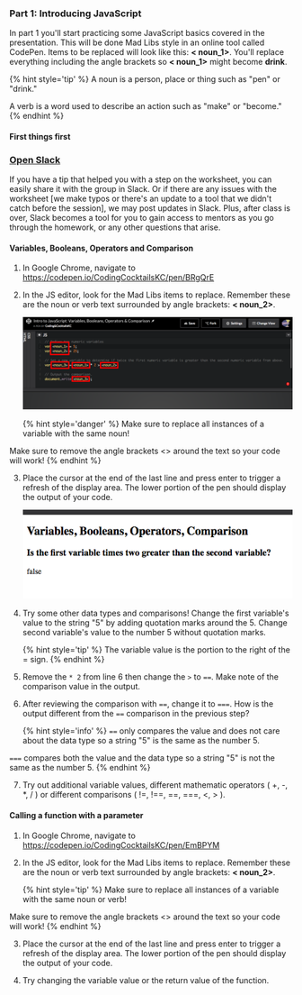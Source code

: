 ### Part 1: Introducing JavaScript

In part 1 you'll start practicing some JavaScript basics covered in the presentation.  This will be done Mad Libs style in an online tool called CodePen.  Items to be replaced will look like this: **< noun_1>**.  You'll replace everything including the angle brackets so **< noun_1>** might become **drink**.

{% hint style='tip' %}
A noun is a person, place or thing such as "pen" or "drink."

A verb is a word used to describe an action such as "make" or "become."
{% endhint %}

#### First things first

### <a href="https://kcwit.slack.com/messages/C0BGBKGG6/">Open Slack</a>

If you have a tip that helped you with a step on the worksheet, you can easily share it with the group in Slack. Or if there are any issues with the worksheet [we make typos or there's an update to a tool that we didn't catch before the session], we may post updates in Slack. Plus, after class is over, Slack becomes a tool for you to gain access to mentors as you go through the homework, or any other questions that arise.



#### Variables, Booleans, Operators and Comparison
1. In Google Chrome, navigate to https://codepen.io/CodingCocktailsKC/pen/BRgQrE 

2. In the JS editor, look for the Mad Libs items to replace. Remember these are the noun or verb text surrounded by angle brackets: **< noun_2>**.

    ![](/images/replace.png)

    {% hint style='danger' %}
Make sure to replace all instances of a variable with the same noun!

Make sure to remove the angle brackets <> around the text so your code will work!
    {% endhint %}

3. Place the cursor at the end of the last line and press enter to trigger a refresh of the display area. The lower portion of the pen should display the output of your code.

    ![](/images/codepen-output.png)

4. Try some other data types and comparisons! Change the first variable's value to the string "5" by adding quotation marks around the 5.  Change second variable's value to the number 5 without quotation marks.

    {% hint style='tip' %}
The variable value is the portion to the right of the = sign.
    {% endhint %}

5. Remove the `* 2` from line 6 then change the `>` to `==`. Make note of the comparison value in the output.

6. After reviewing the comparison with `==`, change it to `===`.  How is the output different from the `==` comparison in the previous step?

    {% hint style='info' %}
`==` only compares the value and does not care about the data type so a string "5" is the same as the number 5.  

`===` compares both the value and the data type so a string "5" is not the same as the number 5.
    {% endhint %}

7. Try out additional variable values, different mathematic operators ( +, -, *, / ) or different comparisons ( !=, !==, ==, ===, <, > ).  


#### Calling a function with a parameter
1. In Google Chrome, navigate to https://codepen.io/CodingCocktailsKC/pen/EmBPYM

2. In the JS editor, look for the Mad Libs items to replace. Remember these are the noun or verb text surrounded by angle brackets: **< noun_2>**.

    {% hint style='tip' %}
Make sure to replace all instances of a variable with the same noun or verb!

Make sure to remove the angle brackets <> around the text so your code will work!
    {% endhint %}
    
3. Place the cursor at the end of the last line and press enter to trigger a refresh of the display area. The lower portion of the pen should display the output of your code.

4. Try changing the variable value or the return value of the function.
